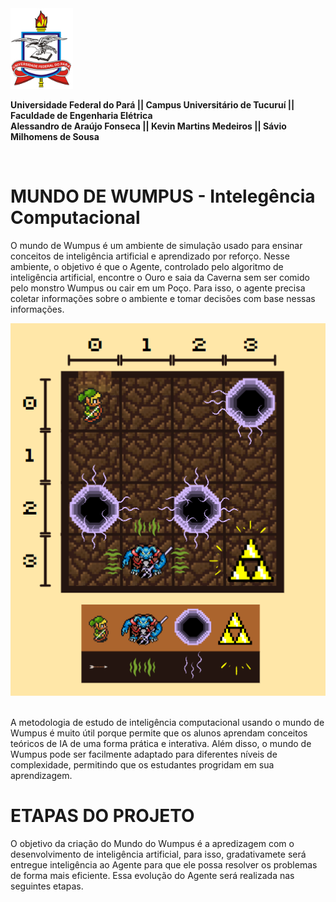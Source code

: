 <img src="https://github.com/Oseiasdfarias/IA_mundo_do_wumpus/blob/main/utils/logo.png?raw=true" alt="Logo UFPA" style="width:100px"> 

<strong>Universidade Federal do Pará || Campus Universitário de Tucuruí || Faculdade de Engenharia Elétrica</strong>\
<strong>Alessandro de Araújo Fonseca || Kevin Martins Medeiros || Sávio Milhomens de Sousa </strong>

<br>

# MUNDO DE WUMPUS - Intelegência Computacional

O mundo de Wumpus é um ambiente de simulação usado para ensinar conceitos de inteligência artificial e aprendizado por reforço. Nesse ambiente, o objetivo é que o Agente, controlado pelo algoritmo de inteligência artificial, encontre o Ouro e saia da Caverna sem ser comido pelo monstro Wumpus ou cair em um Poço. Para isso, o agente precisa coletar informações sobre o ambiente e tomar decisões com base nessas informações.<br>

<p align="center">
  <img src="PROJETO/Ambientação.png" alt="Texto Alternativo">
</p>

<br>
A metodologia de estudo de inteligência computacional usando o mundo de Wumpus é muito útil porque permite que os alunos aprendam conceitos teóricos de IA de uma forma prática e interativa. Além disso, o mundo de Wumpus pode ser facilmente adaptado para diferentes níveis de complexidade, permitindo que os estudantes progridam em sua aprendizagem.

# ETAPAS DO PROJETO
O objetivo da criação do Mundo do Wumpus é a apredizagem com o desenvolvimento de inteligência artificial, para isso, gradativamete será entregue inteligência ao Agente para que ele possa resolver os problemas de forma mais eficiente. Essa evolução do Agente será realizada nas seguintes etapas.





